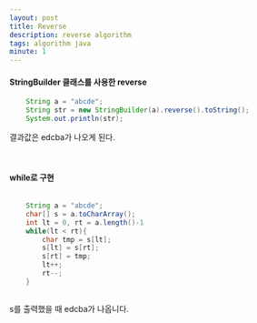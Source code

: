 ```yaml
---
layout: post
title: Reverse
description: reverse algorithm
tags: algorithm java
minute: 1
---
```


#### StringBuilder 클래스를 사용한 reverse
```java
    String a = "abcde";
    String str = new StringBuilder(a).reverse().toString();
    System.out.println(str);
```
결과값은 edcba가 나오게 된다.

<br>

#### while로 구현

```java
    
    String a = "abcde";
    char[] s = a.toCharArray();
    int lt = 0, rt = a.length()-1
    while(lt < rt){
        char tmp = s[lt];
        s[lt] = s[rt];
        s[rt] = tmp;
        lt++;
        rt--;
    }
    
```
s를 출력했을 때 edcba가 나옵니다.
